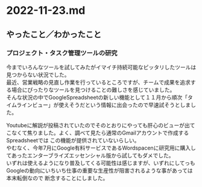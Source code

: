 # 2022-11-23.md

## やったこと／わかったこと

### プロジェクト・タスク管理ツールの研究

今までいろんなツールを試してみたがイマイチ持続可能なピッタリしたツールは見つからない状況でした。  
最近、営業戦略の見直し作業を行っているところですが、チームで成果を追求する場合にぴったりなツールを見つけることの難しさを感じていました。  
そんな状況の中でGoogleSpreadsheetの新しい機能として１１月から順次「タイムラインビュー」が使えそうだという情報に出会ったので早速試そうとしました。

Youtubeに解説が投稿されていたのでそのとおりにやっても肝心のビューが出てこなくて焦りました。よく、調べて見たら通常のGmailアカウントで作成するSpreadsheetでは
この機能が提供されていないらしい。  
やむなく、今年7月にGoogle有料サービスであるWordspacenに研究用に購入してあったエンターブライズエッセンシャル版から試してもダメでした。  
いずれは使えるようになり普及してくる可能性は感じますが、いずれにしてっもGoogleの動向にいちいち仕事の重要な生産性が阻害されるような事があっては本末転倒なので
断念することにしました。
